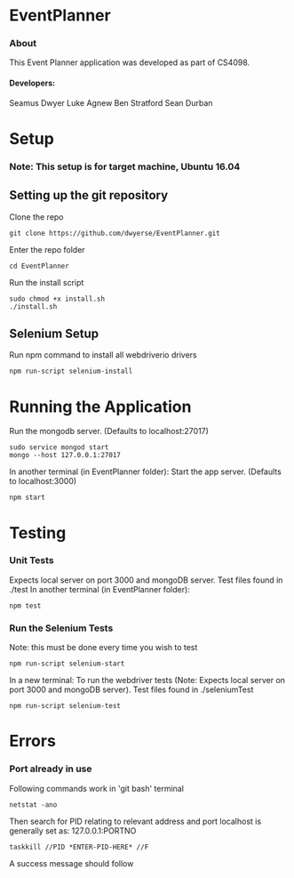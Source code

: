 

# EventPlanner
### About
This Event Planner application was developed as part of CS4098.
#### Developers:
Seamus Dwyer
Luke Agnew
Ben Stratford
Sean Durban
# Setup
### Note: This setup is for target machine, Ubuntu 16.04

## Setting up the git repository
Clone  the repo
```
git clone https://github.com/dwyerse/EventPlanner.git
```
Enter the repo folder
```
cd EventPlanner
```
Run the install script
```
sudo chmod +x install.sh
./install.sh
```

## Selenium Setup
Run npm command to install all webdriverio drivers
```
npm run-script selenium-install
```
# Running the Application
Run the mongodb server. (Defaults to localhost:27017)
```
sudo service mongod start
mongo --host 127.0.0.1:27017
```
In another terminal (in EventPlanner folder):
Start the app server.  (Defaults to localhost:3000)
```
npm start
```
# Testing
### Unit Tests
Expects local server on port 3000 and mongoDB server. Test files found in ./test
In another terminal (in EventPlanner folder):
```
npm test
```
### Run the Selenium Tests
Note: this must be done every time you wish to test
```
npm run-script selenium-start
```
In a new terminal: To run the webdriver tests (Note: Expects local server on port 3000 and mongoDB server). Test files found in ./seleniumTest
```
npm run-script selenium-test
```
# Errors
### Port already in use
Following commands work in 'git bash' terminal
```
netstat -ano
```
Then search for PID relating to relevant address and port
localhost is generally set as: 127.0.0.1:PORTNO
```
taskkill //PID *ENTER-PID-HERE* //F
```
A success message should follow
